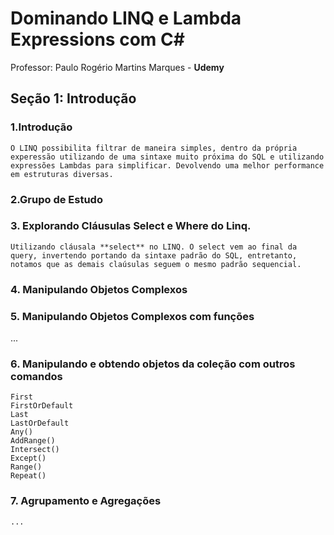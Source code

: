 
# Dominando LINQ e Lambda Expressions com C#
Professor: Paulo Rogério Martins Marques - **Udemy**

## Seção 1: Introdução

### 1.Introdução

    O LINQ possibilita filtrar de maneira simples, dentro da própria experessão utilizando de uma sintaxe muito próxima do SQL e utilizando expressões Lambdas para simplificar. Devolvendo uma melhor performance em estruturas diversas.

### 2.Grupo de Estudo

### 3. Explorando Cláusulas Select e Where do Linq.

    Utilizando cláusala **select** no LINQ. O select vem ao final da query, invertendo portando da sintaxe padrão do SQL, entretanto, notamos que as demais claúsulas seguem o mesmo padrão sequencial.

### 4. Manipulando Objetos Complexos

### 5. Manipulando Objetos Complexos com funções


...


### 6. Manipulando e obtendo objetos da coleção com outros comandos	

    First
    FirstOrDefault
    Last
    LastOrDefault
    Any()
    AddRange()
    Intersect()
    Except()
    Range()
    Repeat()

### 7. Agrupamento e Agregações

	...

